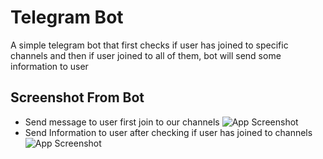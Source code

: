 
# Telegram Bot

A simple telegram bot that first checks if user has joined to specific channels and then if user joined to all of them, bot will send some information to user


## Screenshot From Bot
 - Send message to user first join to our channels
![App Screenshot](https://i.postimg.cc/F1hBYc2B/Screenshot-2024-04-18-220014.png)
 - Send Information to user after checking if user has joined to channels
![App Screenshot](https://i.postimg.cc/xNjxBDv2/Screenshot-2024-04-18-215238.png)

